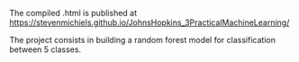 The compiled .html is published at https://stevenmichiels.github.io/JohnsHopkins_3PracticalMachineLearning/

The project consists in building a random forest model for classification between 5 classes.
